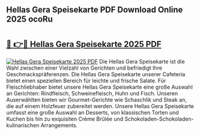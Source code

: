 ## Hellas Gera Speisekarte PDF Download Online 2025 ocoRu

# <h2><a href="http://gcckef.nevu.top/?p=Hellas+Gera+Speisekarte">🔗 👉🔴 Hellas Gera Speisekarte 2025 PDF</a></h2>

[![Hellas Gera Speisekarte 2025 PDF](https://i.imgur.com/dBaPXMq.png)](http://gcckef.nevu.top/?p=Hellas+Gera+Speisekarte)
Die Hellas Gera Speisekarte ist die Wahl zwischen einer Vielzahl von Gerichten und befriedigt Ihre Geschmackspräferenzen. Die Hellas Gera Speisekarte unserer Cafeteria bietet einen speziellen Bereich für leichte und frische Salate. Für Fleischliebhaber bietet unsere Hellas Gera Speisekarte eine große Auswahl an Gerichten: Rindfleisch, Schweinefleisch, Huhn und Fisch. Unseren Auserwählten bieten wir Gourmet-Gerichte wie Schaschlik und Steak an, die auf einem Holzfeuer zubereitet werden. Unsere Hellas Gera Speisekarte umfasst eine große Auswahl an Desserts, von klassischen Torten und Kuchen bis hin zu exquisiten Crème Brûlée und Schokoladen-Schokoladen-kulinarischen Arrangements.
